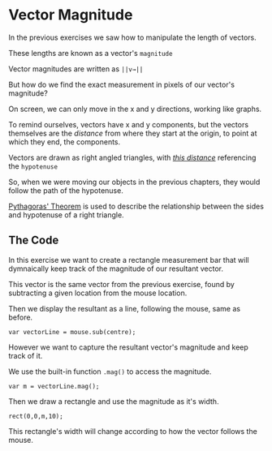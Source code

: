 # Vector Magnitude
In the previous exercises we saw how to manipulate the length of vectors.

These lengths are known as a vector's `magnitude`

Vector magnitudes are written as `||v→||`

But how do we find the exact measurement in pixels of our vector's magnitude?

On screen, we can only move in the x and y directions, working like graphs.

To remind ourselves, vectors have x and y components, but the vectors themselves are the _distance_ from where they start at the origin, to point at which they end, the components.

Vectors are drawn as right angled triangles, with _[this distance](http://natureofcode.com/book/imgs/chapter01/ch01_10.png)_ referencing the `hypotenuse`

So, when we were moving our objects in the previous chapters, they would follow the path of the hypotenuse.

[Pythagoras' Theorem](http://natureofcode.com/book/imgs/chapter01/ch01_11.png) is used to describe the relationship between the sides and hypotenuse of a right triangle.

## The Code
In this exercise we want to create a rectangle measurement bar that will dymnaically keep track of the magnitude of our resultant vector.

This vector is the same vector from the previous exercise, found by subtracting a given location from the mouse location.

Then we display the resultant as a line, following the mouse, same as before.

```
var vectorLine = mouse.sub(centre);
```

However we want to capture the resultant vector's magnitude and keep track of it.

We use the built-in function `.mag()` to access the magnitude.

```
var m = vectorLine.mag();
```

Then we draw a rectangle and use the magnitude as it's width.

```
rect(0,0,m,10);
```

This rectangle's width will change according to how the vector follows the mouse.
